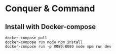 # Conquer & Command

## Install with Docker-compose

```
docker-compose pull
docker-compose run node npm install
docker-compose run -p 8080:8080 node npm run dev
```
